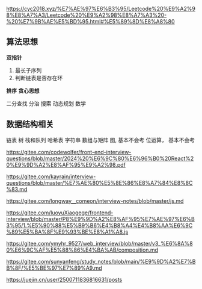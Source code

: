 https://cyc2018.xyz/%E7%AE%97%E6%B3%95/Leetcode%20%E9%A2%98%E8%A7%A3/Leetcode%20%E9%A2%98%E8%A7%A3%20-%20%E7%9B%AE%E5%BD%95.html#%E5%89%8D%E8%A8%80

## 算法思想

**双指针**

1. 最长子序列
2. 判断链表是否存在环

**排序**
**贪心思想**

二分查找
分治
搜索
动态规划
数学

## 数据结构相关

链表
树
栈和队列
哈希表
字符串
数组与矩阵
图, 基本不会考
位运算， 基本不会考

https://gitee.com/codewolfer/front-end-interview-questions/blob/master/2024%20%E6%9C%80%E6%96%B0%20React%20%E9%9D%A2%E8%AF%95%E9%A2%98.pdf

https://gitee.com/kayrain/interview-questions/blob/master/%E7%AE%80%E5%8E%86%E8%A7%84%E8%8C%83.md

https://gitee.com/longway__comeon/interview-notes/blob/master/js.md

https://gitee.com/luoyuXiaogege/frontend-interview/blob/master/P8%E9%9D%A2%E8%AF%95%E7%AE%97%E6%B3%95/1.%E5%90%88%E5%B9%B6%E4%B8%A4%E4%B8%AA%E6%9C%89%E5%BA%8F%E9%93%BE%E8%A1%A8.js

https://gitee.com/ymyhr_9527/web_interview/blob/master/v3_%E6%8A%80%E6%9C%AF%E5%88%86%E4%BA%AB/composition.md

https://gitee.com/sunyanfeng/study_notes/blob/main/%E9%9D%A2%E7%BB%8F/%E5%BE%97%E7%89%A9.md

https://juejin.cn/user/2500711836816631/posts

